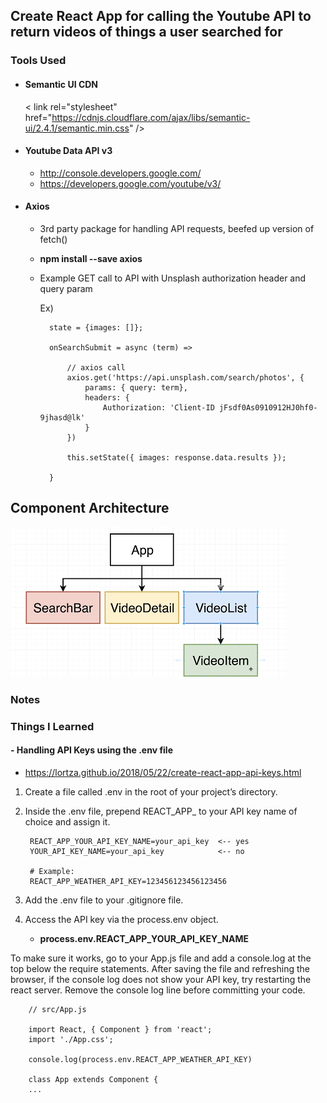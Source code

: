 ## Create React App for calling the Youtube API to return videos of things a user searched for

### Tools Used

- #### Semantic UI CDN

    < link rel="stylesheet" href="https://cdnjs.cloudflare.com/ajax/libs/semantic-ui/2.4.1/semantic.min.css" />

- #### Youtube Data API v3
    - http://console.developers.google.com/
    - https://developers.google.com/youtube/v3/

- #### Axios
    - 3rd party package for handling API requests, beefed up version of fetch()
    - **npm install --save axios**
    - Example GET call to API with Unsplash authorization header and query param
        
        Ex)

            state = {images: []};

            onSearchSubmit = async (term) =>

                // axios call
                axios.get('https://api.unsplash.com/search/photos', {
                    params: { query: term},
                    headers: {
                        Authorization: 'Client-ID jFsdf0As0910912HJ0hf0-9jhasd@lk'
                    }
                })

                this.setState({ images: response.data.results });
                
            }


## Component Architecture
![App Component Diagram](https://github.com/kawgh1/react-youtube-videos/blob/main/app-component-heirarchy1.png)


### Notes

### Things I Learned

#### - Handling API Keys using the .env file
- https://lortza.github.io/2018/05/22/create-react-app-api-keys.html
1. Create a file called .env in the root of your project’s directory.
2. Inside the .env file, prepend REACT_APP_ to your API key name of choice and assign it.

        REACT_APP_YOUR_API_KEY_NAME=your_api_key  <-- yes
        YOUR_API_KEY_NAME=your_api_key            <-- no

        # Example:
        REACT_APP_WEATHER_API_KEY=123456123456123456


3. Add the .env file to your .gitignore file.
4. Access the API key via the process.env object.
   - **process.env.REACT_APP_YOUR_API_KEY_NAME**

To make sure it works, go to your App.js file and add a console.log at the top below the require statements. After saving the file and refreshing the browser, if the console log does not show your API key, try restarting the react server. Remove the console log line before committing your code.

        // src/App.js

        import React, { Component } from 'react';
        import './App.css';

        console.log(process.env.REACT_APP_WEATHER_API_KEY)

        class App extends Component {
        ...
